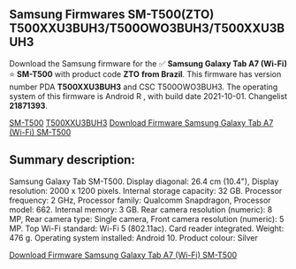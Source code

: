 <h2>Samsung Firmwares SM-T500(ZTO) T500XXU3BUH3/T500OWO3BUH3/T500XXU3BUH3</h2>
Download the Samsung firmware for the ✅ <strong>Samsung Galaxy Tab A7 (Wi-Fi) </strong> ⭐ <strong>SM-T500</strong> with product code <strong>ZTO</strong> <strong> from Brazil</strong>. This firmware has version number PDA <strong>T500XXU3BUH3</strong> and CSC T500OWO3BUH3. The operating system of this firmware is Android R , with build date 2021-10-01. Changelist <strong>21871393</strong>.


[SM-T500](https://samfirm.shop/samsung/model/SM-T500)
[T500XXU3BUH3](https://samfirm.shop/samsung/pda/T500XXU3BUH3)
[Download Firmware Samsung Galaxy Tab A7 (Wi-Fi) SM-T500](https://samfirm.shop/samsung/firmware/462058)
<h2>Summary description:</h2>
<p>Samsung Galaxy Tab SM-T500. Display diagonal: 26.4 cm (10.4"), Display resolution: 2000 x 1200 pixels. Internal storage capacity: 32 GB. Processor frequency: 2 GHz, Processor family: Qualcomm Snapdragon, Processor model: 662. Internal memory: 3 GB. Rear camera resolution (numeric): 8 MP, Rear camera type: Single camera, Front camera resolution (numeric): 5 MP. Top Wi-Fi standard: Wi-Fi 5 (802.11ac). Card reader integrated. Weight: 476 g. Operating system installed: Android 10. Product colour: Silver</p>


[Download Firmware Samsung Galaxy Tab A7 (Wi-Fi) SM-T500](https://samfirm.shop/samsung/firmware/462058)
